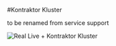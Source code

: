 #Kontraktor Kluster

to be renamed from service support

![Real Live + Kontraktor Kluster](/reminder.png?raw=true)